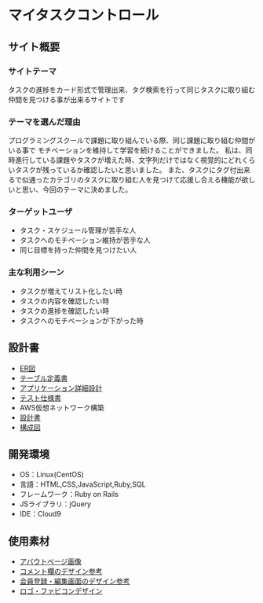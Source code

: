 # マイタスクコントロール

## サイト概要
### サイトテーマ
タスクの進捗をカード形式で管理出来、タグ検索を行って同じタスクに取り組む仲間を見つける事が出来るサイトです

### テーマを選んだ理由
プログラミングスクールで課題に取り組んでいる際、同じ課題に取り組む仲間がいる事で
モチベーションを維持して学習を続けることができました。
私は、同時進行している課題やタスクが増えた時、文字列だけではなく視覚的にどれくらいタスクが残っているか確認したいと思いました。
また、タスクにタグ付出来るで似通ったカテゴリのタスクに取り組む人を見つけて応援し合える機能が欲しいと思い、今回のテーマに決めました。

### ターゲットユーザ
- タスク・スケジュール管理が苦手な人
- タスクへのモチベーション維持が苦手な人
- 同じ目標を持った仲間を見つけたい人


### 主な利用シーン
- タスクが増えてリスト化したい時
- タスクの内容を確認したい時
- タスクの進捗を確認したい時
- タスクへのモチベーションが下がった時

## 設計書
- [ER図](https://app.diagrams.net/#G1lVOmljxnVcKm8I_Xvr1dtAdRbXwmScr2)
- [テーブル定義書](https://docs.google.com/spreadsheets/d/1InfBQjmryNwUS11olB_9l6PfwO-YuYUFObsVhKvZ3BM/edit#gid=1373217982)
- [アプリケーション詳細設計](https://docs.google.com/spreadsheets/d/1p7OklsPGD_QZ7RoXRr0TspCP-l-P3G0c4H39daVym-s/edit#gid=2133469642)
- [テスト仕様書](https://docs.google.com/spreadsheets/d/1v06W8MdqngSkl_uCs_RAZ5mpIE5KlMNA/edit#gid=2072448154)
- AWS仮想ネットワーク構築<br>
- [設計書](https://docs.google.com/spreadsheets/d/17cl1tL1YVytl0MHNszo0EC10rVe9QzdYKrYGxVPHYB4/edit#gid=0)
- [構成図](https://app.diagrams.net/#G1cUWWM45Yv_7TuZzGJgfMk9O6Y89Yjoxt)

## 開発環境
- OS：Linux(CentOS)
- 言語：HTML,CSS,JavaScript,Ruby,SQL
- フレームワーク：Ruby on Rails
- JSライブラリ：jQuery
- IDE：Cloud9

## 使用素材
- [アバウトページ画像](https://o-dan.net/ja/)
- [コメント欄のデザイン参考](https://saruwakakun.com/html-css/reference/speech-bubble)
- [会員登録・編集画面のデザイン参考](https://sounansa.net/archives/1522)
- [ロゴ・ファビコンデザイン](https://hatchful.shopify.com/ja/)